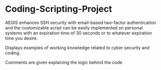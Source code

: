 # Coding-Scripting-Project

AEGIS enhances SSH security with email-based two-factor authentication and the customizable script can be easily implemented on personal systems with an expiration time of 30 seconds or to whatever expiration time you desire. 

Displays examples of working knowledge related to cyber security and coding.

Comments are given explaining the logic behind the code
